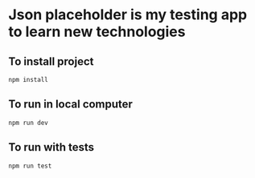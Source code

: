 # Json placeholder is my testing app to learn new technologies

## To install project

```
npm install
```

## To run in local computer

```
npm run dev
```
## To run with tests

```
npm run test
```
